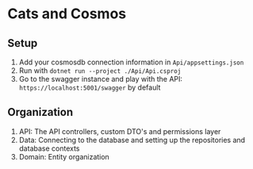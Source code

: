 # Cats and Cosmos

## Setup

1. Add your cosmosdb connection information in `Api/appsettings.json`
2. Run with `dotnet run --project ./Api/Api.csproj`
3. Go to the swagger instance and play with the API: `https://localhost:5001/swagger` by default

## Organization

1. API: The API controllers, custom DTO's and permissions layer
2. Data: Connecting to the database and setting up the repositories and database contexts
3. Domain: Entity organization
